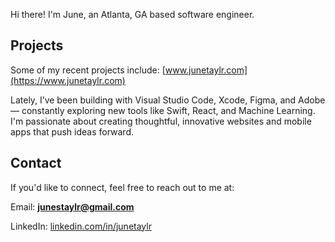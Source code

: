 Hi there! I'm June, an Atlanta, GA based software engineer.

## Projects
Some of my recent projects include: [www.junetaylr.com](https://www.junetaylr.com)

Lately, I’ve been building with Visual Studio Code, Xcode, Figma, and Adobe — constantly exploring new tools like Swift, React, and Machine Learning.
I'm passionate about creating thoughtful, innovative websites and mobile apps that push ideas forward.

## Contact

If you'd like to connect, feel free to reach out to me at: 

Email: **junestaylr@gmail.com**

LinkedIn: [linkedin.com/in/junetaylr](https://www.linkedin.com/in/junetaylr/)

